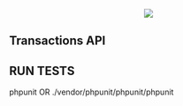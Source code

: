 <p align="center"><img src="https://laravel.com/assets/img/components/logo-laravel.svg"></p>

## Transactions API

## RUN TESTS
phpunit OR ./vendor/phpunit/phpunit/phpunit